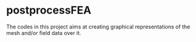 # postprocessFEA
The codes in this project aims at creating graphical representations of the mesh and/or field data over it.
